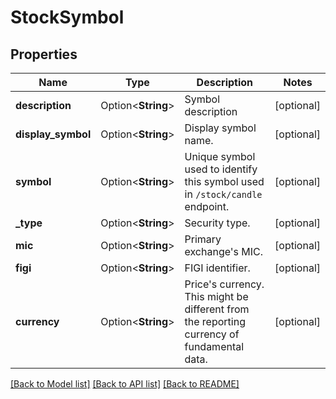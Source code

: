 # StockSymbol

## Properties

Name | Type | Description | Notes
------------ | ------------- | ------------- | -------------
**description** | Option<**String**> | Symbol description | [optional]
**display_symbol** | Option<**String**> | Display symbol name. | [optional]
**symbol** | Option<**String**> | Unique symbol used to identify this symbol used in <code>/stock/candle</code> endpoint. | [optional]
**_type** | Option<**String**> | Security type. | [optional]
**mic** | Option<**String**> | Primary exchange's MIC. | [optional]
**figi** | Option<**String**> | FIGI identifier. | [optional]
**currency** | Option<**String**> | Price's currency. This might be different from the reporting currency of fundamental data. | [optional]

[[Back to Model list]](../README.md#documentation-for-models) [[Back to API list]](../README.md#documentation-for-api-endpoints) [[Back to README]](../README.md)


